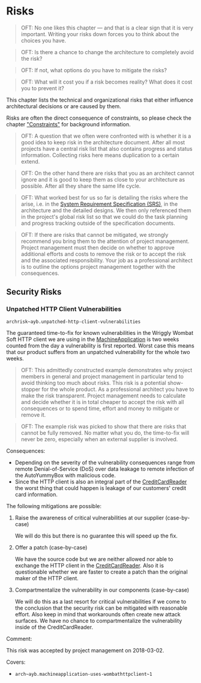 # Risks

> OFT: No one likes this chapter &mdash; and that is a clear sign that it is very important. Writing your risks down forces you to think about the choices you have.

> OFT: Is there a chance to change the architecture to completely avoid the risk?

> OFT: If not, what options do you have to mitigate the risks?

> OFT: What will it cost you if a risk becomes reality? What does it cost you to prevent it?

This chapter lists the technical and organizational risks that either influence architectural decisions or are caused by them.

Risks are often the direct consequence of constraints, so please check the chapter ["Constraints"](constraints.md) for background information.

> OFT: A question that we often were confronted with is whether it is a good idea to keep risk in the architecture document. After all most projects have a central risk list that also contains progress and status information. Collecting risks here means duplication to a certain extend.

> OFT: On the other hand there are risks that you as an architect cannot ignore and it is good to keep them as close to your architecture as possible. After all they share the same life cycle.

> OFT: What worked best for us so far is detailing the risks where the arise, i.e. in the [System Requirement Specification (SRS)](bibliography.md#srs), in the architecture and the detailed designs. We then only referenced them in the project's global risk list so that we could do the task planning and progress tracking outside of the specification documents.

> OFT: If there are risks that cannot be mitigated, we strongly recommend you bring them to the attention of project management. Project management must then decide on whether to approve additional efforts and costs to remove the risk or to accept the risk and the associated responsibility. Your job as a professional architect is to outline the options project management together with the consequences.

## Security Risks

### Unpatched HTTP Client Vulnerabilities
`archrisk~ayb.unpatched-http-client-vulnerabilities`

The guaranteed time-to-fix for known vulnerabilities in the Wriggly Wombat Soft HTTP client we are using in the [MachineApplication](components/MachineApplication.md) is two weeks counted from the day a vulnerability is first reported. Worst case this means that our product suffers from an unpatched vulnerability for the whole two weeks.

> OFT: This admittedly constructed example demonstrates why project members in general and project management in particular tend to avoid thinking too much about risks. This risk is a potential show-stopper for the whole product. As a professional architect you have to make the risk transparent. Project management needs to calculate and decide whether it is in total cheaper to accept the risk with all consequences or to spend time, effort and money to mitigate or remove it.

> OFT: The example risk was picked to show that there are risks that cannot be fully removed. No matter what you do, the time-to-fix will never be zero, especially when an external supplier is involved.  

Consequences:

* Depending on the severity of the vulnerability consequences range from remote Denial-of-Service (DoS) over data leakage to remote infection of the AutoYummyBox with malicious code.
* Since the HTTP client is also an integral part of the [CreditCardReader](components/CreditCardReader.md) the worst thing that could happen is leakage of our customers' credit card information. 

The following mitigations are possible:

1. Raise the awareness of critical vulnerabilities at our supplier (case-by-case)

   We will do this but there is no guarantee this will speed up the fix.

1. Offer a patch (case-by-case)

   We have the source code but we are neither allowed nor able to exchange the HTTP client in the [CreditCardReader](components/CreditCardReader.md).
   Also it is questionable whether we are faster to create a patch than the original maker of the HTTP client.

1. Compartmentalize the vulnerability in our components (case-by-case)

   We will do this as a last resort for critical vulnerabilities if we come to the conclusion that the security risk can be mitigated with reasonable effort.
   Also keep in mind that workarounds often create new attack surfaces.
   We have no chance to compartmentalize the vulnerability inside of the CreditCardReader.
   
Comment:

This risk was accepted by project management on 2018-03-02.

Covers:

* `arch~ayb.machineapplication-uses-wombathttpclient~1`